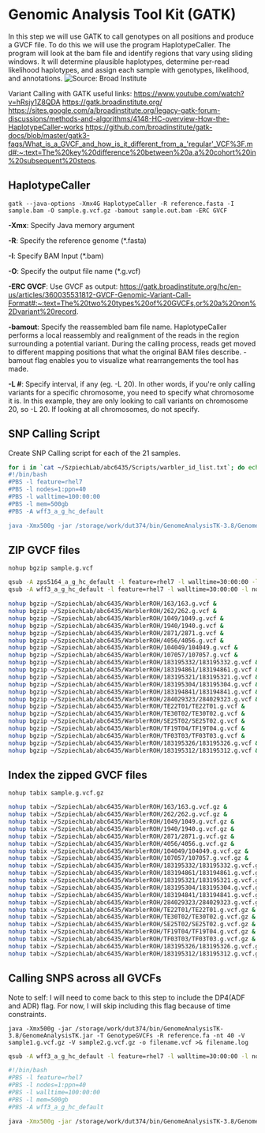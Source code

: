 
# Genomic Analysis Tool Kit (GATK)
In this step we will use GATK to call genotypes on all positions and produce a GVCF file. To do this we will use the program HaplotypeCaller. The program will look at the bam file and identify regions that vary using sliding windows. It will determine plausible haplotypes, determine per-read likelihood haplotypes, and assign each sample with genotypes, likelihood, and annotations. 
![Source: Broad Institute](https://us.v-cdn.net/5019796/uploads/FileUpload/a4/5ac06fc8af4b1b0c474f03e45f9017.png)

Variant Calling with GATK useful links:
https://www.youtube.com/watch?v=hRsjy1Z8QDA
https://gatk.broadinstitute.org/ 
https://sites.google.com/a/broadinstitute.org/legacy-gatk-forum-discussions/methods-and-algorithms/4148-HC-overview-How-the-HaplotypeCaller-works
https://github.com/broadinstitute/gatk-docs/blob/master/gatk3-faqs/What_is_a_GVCF_and_how_is_it_different_from_a_'regular'_VCF%3F.md#:~:text=The%20key%20difference%20between%20a,a%20cohort%20in%20subsequent%20steps.

## HaplotypeCaller 
`gatk --java-options -Xmx4G HaplotypeCaller -R reference.fasta -I sample.bam -O sample.g.vcf.gz -bamout sample.out.bam -ERC GVCF`

**-Xmx**: Specify Java memory argument

**-R**: Specify the reference genome (*.fasta)

**-I**: Specify BAM Input (*.bam)

**-O**: Specify the output file name (*.g.vcf)

**-ERC GVCF**: Use GVCF as output: https://gatk.broadinstitute.org/hc/en-us/articles/360035531812-GVCF-Genomic-Variant-Call-Format#:~:text=The%20two%20types%20of%20GVCFs,or%20a%20non%2Dvariant%20record.

**-bamout**: Specify the reassembled bam file name. HaplotypeCaller performs a local reassembly and realignment of the reads in the region surrounding a potential variant. During the calling process, reads get moved to different mapping positions that what the original BAM files describe. -bamout flag enables you to visualize what rearrangements the tool has made.

**-L #**: Specify interval, if any (eg. -L 20). In other words, if you're only calling variants for a specific chromosome, you need to specify what chromosome it is. In this example, they are only looking to call variants on chromosome 20, so -L 20. If looking at all chromosomes, do not specify. 

## SNP Calling Script
Create SNP Calling script for each of the 21 samples.
```bash
for i in `cat ~/SzpiechLab/abc6435/Scripts/warbler_id_list.txt`; do echo "
#!/bin/bash
#PBS -l feature=rhel7
#PBS -l nodes=1:ppn=40
#PBS -l walltime=100:00:00
#PBS -l mem=500gb
#PBS -A wff3_a_g_hc_default

java -Xmx500g -jar /storage/work/dut374/bin/GenomeAnalysisTK-3.8/GenomeAnalysisTK.jar -T HaplotypeCaller -R /gpfs/group/dut374/default/mywa_genome_2/final_assembly/mywagenomev2.1.fa -I ~/SzpiechLab/abc6435/WarblerROH/${i}/${i}_marked.bam -nct 40 --emitRefConfidence GVCF -o ~/SzpiechLab/abc6435/WarblerROH/${i}/${i}.g.vcf >& ~/SzpiechLab/abc6435/WarblerROH/${i}/${i}gvcf.log" >> ~/SzpiechLab/abc6435/WarblerROH/${i}/${i}snpcall.bash; done
```
## ZIP GVCF files
`nohup bgzip sample.g.vcf`
```bash
qsub -A zps5164_a_g_hc_default -l feature=rhel7 -l walltime=30:00:00 -l nodes=1:ppn=1 -l mem=500gb -I
qsub -A wff3_a_g_hc_default -l feature=rhel7 -l walltime=30:00:00 -l nodes=1:ppn=20 -l mem=200gb -I

nohup bgzip ~/SzpiechLab/abc6435/WarblerROH/163/163.g.vcf &
nohup bgzip ~/SzpiechLab/abc6435/WarblerROH/262/262.g.vcf &
nohup bgzip ~/SzpiechLab/abc6435/WarblerROH/1049/1049.g.vcf &
nohup bgzip ~/SzpiechLab/abc6435/WarblerROH/1940/1940.g.vcf &
nohup bgzip ~/SzpiechLab/abc6435/WarblerROH/2871/2871.g.vcf &
nohup bgzip ~/SzpiechLab/abc6435/WarblerROH/4056/4056.g.vcf &
nohup bgzip ~/SzpiechLab/abc6435/WarblerROH/104049/104049.g.vcf &
nohup bgzip ~/SzpiechLab/abc6435/WarblerROH/107057/107057.g.vcf &
nohup bgzip ~/SzpiechLab/abc6435/WarblerROH/183195332/183195332.g.vcf &
nohup bgzip ~/SzpiechLab/abc6435/WarblerROH/183194861/183194861.g.vcf &
nohup bgzip ~/SzpiechLab/abc6435/WarblerROH/183195321/183195321.g.vcf &
nohup bgzip ~/SzpiechLab/abc6435/WarblerROH/183195304/183195304.g.vcf &
nohup bgzip ~/SzpiechLab/abc6435/WarblerROH/183194841/183194841.g.vcf &
nohup bgzip ~/SzpiechLab/abc6435/WarblerROH/284029323/284029323.g.vcf &
nohup bgzip ~/SzpiechLab/abc6435/WarblerROH/TE22T01/TE22T01.g.vcf &
nohup bgzip ~/SzpiechLab/abc6435/WarblerROH/TE30T02/TE30T02.g.vcf &
nohup bgzip ~/SzpiechLab/abc6435/WarblerROH/SE25T02/SE25T02.g.vcf &
nohup bgzip ~/SzpiechLab/abc6435/WarblerROH/TF19T04/TF19T04.g.vcf &
nohup bgzip ~/SzpiechLab/abc6435/WarblerROH/TF03T03/TF03T03.g.vcf &
nohup bgzip ~/SzpiechLab/abc6435/WarblerROH/183195326/183195326.g.vcf &
nohup bgzip ~/SzpiechLab/abc6435/WarblerROH/183195312/183195312.g.vcf &

```
## Index the zipped GVCF files
`nohup tabix sample.g.vcf.gz`
```bash
nohup tabix ~/SzpiechLab/abc6435/WarblerROH/163/163.g.vcf.gz &
nohup tabix ~/SzpiechLab/abc6435/WarblerROH/262/262.g.vcf.gz &
nohup tabix ~/SzpiechLab/abc6435/WarblerROH/1049/1049.g.vcf.gz &
nohup tabix ~/SzpiechLab/abc6435/WarblerROH/1940/1940.g.vcf.gz &
nohup tabix ~/SzpiechLab/abc6435/WarblerROH/2871/2871.g.vcf.gz &
nohup tabix ~/SzpiechLab/abc6435/WarblerROH/4056/4056.g.vcf.gz &
nohup tabix ~/SzpiechLab/abc6435/WarblerROH/104049/104049.g.vcf.gz &
nohup tabix ~/SzpiechLab/abc6435/WarblerROH/107057/107057.g.vcf.gz &
nohup tabix ~/SzpiechLab/abc6435/WarblerROH/183195332/183195332.g.vcf.gz &
nohup tabix ~/SzpiechLab/abc6435/WarblerROH/183194861/183194861.g.vcf.gz &
nohup tabix ~/SzpiechLab/abc6435/WarblerROH/183195321/183195321.g.vcf.gz &
nohup tabix ~/SzpiechLab/abc6435/WarblerROH/183195304/183195304.g.vcf.gz &
nohup tabix ~/SzpiechLab/abc6435/WarblerROH/183194841/183194841.g.vcf.gz &
nohup tabix ~/SzpiechLab/abc6435/WarblerROH/284029323/284029323.g.vcf.gz &
nohup tabix ~/SzpiechLab/abc6435/WarblerROH/TE22T01/TE22T01.g.vcf.gz &
nohup tabix ~/SzpiechLab/abc6435/WarblerROH/TE30T02/TE30T02.g.vcf.gz &
nohup tabix ~/SzpiechLab/abc6435/WarblerROH/SE25T02/SE25T02.g.vcf.gz &
nohup tabix ~/SzpiechLab/abc6435/WarblerROH/TF19T04/TF19T04.g.vcf.gz &
nohup tabix ~/SzpiechLab/abc6435/WarblerROH/TF03T03/TF03T03.g.vcf.gz &
nohup tabix ~/SzpiechLab/abc6435/WarblerROH/183195326/183195326.g.vcf.gz &
nohup tabix ~/SzpiechLab/abc6435/WarblerROH/183195312/183195312.g.vcf.gz &
```
## Calling SNPS across all GVCFs
Note to self: I will need to come back to this step to include the DP4(ADF and ADR) flag. For now, I will skip including this flag because of time constraints. 

`java -Xmx500g -jar /storage/work/dut374/bin/GenomeAnalysisTK-3.8/GenomeAnalysisTK.jar -T GenotypeGVCFs -R reference.fa -nt 40 -V sample1.g.vcf.gz -V sample2.g.vcf.gz -o filename.vcf >& filename.log`

```bash
qsub -A wff3_a_g_hc_default -l feature=rhel7 -l walltime=30:00:00 -l nodes=1:ppn=40 -l mem=500gb -I

#!/bin/bash
#PBS -l feature=rhel7
#PBS -l nodes=1:ppn=40
#PBS -l walltime=100:00:00
#PBS -l mem=500gb
#PBS -A wff3_a_g_hc_default

java -Xmx500g -jar /storage/work/dut374/bin/GenomeAnalysisTK-3.8/GenomeAnalysisTK.jar -T GenotypeGVCFs -R /gpfs/group/dut374/default/mywa_genome_2/final_assembly/mywagenomev2.1.fa -nt 40 -V /storage/home/abc6435/SzpiechLab/abc6435/WarblerROH/163/163.g.vcf.gz -V /storage/home/abc6435/SzpiechLab/abc6435/WarblerROH/262/262.g.vcf.gz -V /storage/home/abc6435/SzpiechLab/abc6435/WarblerROH/1049/1049.g.vcf.gz -V /storage/home/abc6435/SzpiechLab/abc6435/WarblerROH/1940/1940.g.vcf.gz -V /storage/home/abc6435/SzpiechLab/abc6435/WarblerROH/2871/2871.g.vcf.gz -V /storage/home/abc6435/SzpiechLab/abc6435/WarblerROH/4056/4056.g.vcf.gz -V /storage/home/abc6435/SzpiechLab/abc6435/WarblerROH/104049/104049.g.vcf.gz -V /storage/home/abc6435/SzpiechLab/abc6435/WarblerROH/107057/107057.g.vcf.gz -V /storage/home/abc6435/SzpiechLab/abc6435/WarblerROH/183195332/183195332.g.vcf.gz -V /storage/home/abc6435/SzpiechLab/abc6435/WarblerROH/183194861/183194861.g.vcf.gz -V /storage/home/abc6435/SzpiechLab/abc6435/WarblerROH/183195321/183195321.g.vcf.gz -V /storage/home/abc6435/SzpiechLab/abc6435/WarblerROH/183195304/183195304.g.vcf.gz -V /storage/home/abc6435/SzpiechLab/abc6435/WarblerROH/183194841/183194841.g.vcf.gz -V /storage/home/abc6435/SzpiechLab/abc6435/WarblerROH/284029323/284029323.g.vcf.gz -V /storage/home/abc6435/SzpiechLab/abc6435/WarblerROH/TE22T01/TE22T01.g.vcf.gz -V /storage/home/abc6435/SzpiechLab/abc6435/WarblerROH/TE30T02/TE30T02.g.vcf.gz -V /storage/home/abc6435/SzpiechLab/abc6435/WarblerROH/SE25T02/SE25T02.g.vcf.gz -V /storage/home/abc6435/SzpiechLab/abc6435/WarblerROH/TF19T04/TF19T04.g.vcf.gz -V /storage/home/abc6435/SzpiechLab/abc6435/WarblerROH/TF03T03/TF03T03.g.vcf.gz -V /storage/home/abc6435/SzpiechLab/abc6435/WarblerROH/183195326/183195326.g.vcf.gz -V /storage/home/abc6435/SzpiechLab/abc6435/WarblerROH/183195312/183195312.g.vcf.gz -o /storage/home/abc6435/SzpiechLab/abc6435/WarblerROH/Setophaga.vcf >& /storage/home/abc6435/SzpiechLab/abc6435/WarblerROH/varcall.log
```

